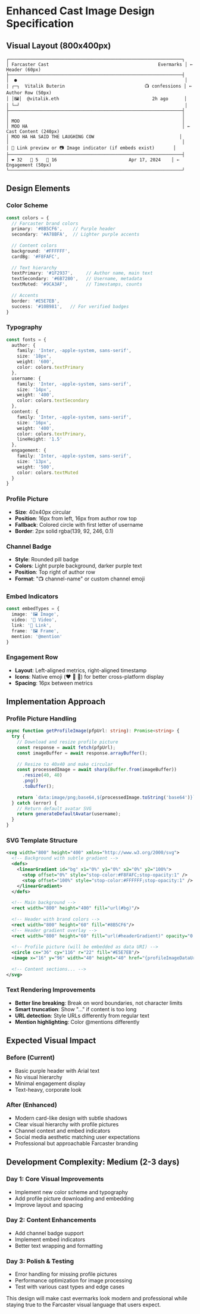 # Enhanced Cast Image Design Specification

## Visual Layout (800x400px)

```
┌─────────────────────────────────────────────────────────────────┐
│ Farcaster Cast                                         Evermarks │ ← Header (60px)
├─────────────────────────────────────────────────────────────────┤
│  ●                                                               │
│ ┌─┐  Vitalik Buterin                              📺 confessions │ ← Author Row (50px)
│ │🖼│  @vitalik.eth                                   2h ago      │
│ └─┘                                                              │
├─────────────────────────────────────────────────────────────────┤
│                                                                 │
│ MOO                                                             │
│ MOO HA                                                          │ ← Cast Content (240px)
│ MOO HA HA SAID THE LAUGHING COW                                │
│                                                                 │
│ 🔗 Link preview or 📷 Image indicator (if embeds exist)       │
├─────────────────────────────────────────────────────────────────┤
│ ❤️ 32   🔄 5   💬 16                           Apr 17, 2024    │ ← Engagement (50px)
└─────────────────────────────────────────────────────────────────┘
```

## Design Elements

### Color Scheme
```typescript
const colors = {
  // Farcaster brand colors
  primary: '#8B5CF6',    // Purple header
  secondary: '#A78BFA',  // Lighter purple accents
  
  // Content colors  
  background: '#FFFFFF',
  cardBg: '#F8FAFC',
  
  // Text hierarchy
  textPrimary: '#1F2937',     // Author name, main text
  textSecondary: '#6B7280',   // Username, metadata
  textMuted: '#9CA3AF',       // Timestamps, counts
  
  // Accents
  border: '#E5E7EB',
  success: '#10B981',   // For verified badges
}
```

### Typography
```typescript
const fonts = {
  author: {
    family: 'Inter, -apple-system, sans-serif',
    size: '18px',
    weight: '600',
    color: colors.textPrimary
  },
  username: {
    family: 'Inter, -apple-system, sans-serif', 
    size: '14px',
    weight: '400',
    color: colors.textSecondary
  },
  content: {
    family: 'Inter, -apple-system, sans-serif',
    size: '16px',
    weight: '400',
    color: colors.textPrimary,
    lineHeight: '1.5'
  },
  engagement: {
    family: 'Inter, -apple-system, sans-serif',
    size: '13px',
    weight: '500',
    color: colors.textMuted
  }
}
```

### Profile Picture
- **Size**: 40x40px circular
- **Position**: 16px from left, 16px from author row top
- **Fallback**: Colored circle with first letter of username
- **Border**: 2px solid rgba(139, 92, 246, 0.1)

### Channel Badge
- **Style**: Rounded pill badge
- **Colors**: Light purple background, darker purple text
- **Position**: Top right of author row
- **Format**: "📺 channel-name" or custom channel emoji

### Embed Indicators
```typescript
const embedTypes = {
  image: '🖼️ Image',
  video: '🎥 Video', 
  link: '🔗 Link',
  frame: '🖼️ Frame',
  mention: '@mention'
}
```

### Engagement Row
- **Layout**: Left-aligned metrics, right-aligned timestamp
- **Icons**: Native emoji (❤️ 🔄 💬) for better cross-platform display
- **Spacing**: 16px between metrics

## Implementation Approach

### Profile Picture Handling
```typescript
async function getProfileImage(pfpUrl: string): Promise<string> {
  try {
    // Download and resize profile picture
    const response = await fetch(pfpUrl);
    const imageBuffer = await response.arrayBuffer();
    
    // Resize to 40x40 and make circular
    const processedImage = await sharp(Buffer.from(imageBuffer))
      .resize(40, 40)
      .png()
      .toBuffer();
      
    return `data:image/png;base64,${processedImage.toString('base64')}`;
  } catch (error) {
    // Return default avatar SVG
    return generateDefaultAvatar(username);
  }
}
```

### SVG Template Structure
```xml
<svg width="800" height="400" xmlns="http://www.w3.org/2000/svg">
  <!-- Background with subtle gradient -->
  <defs>
    <linearGradient id="bg" x1="0%" y1="0%" x2="0%" y2="100%">
      <stop offset="0%" style="stop-color:#F8FAFC;stop-opacity:1" />
      <stop offset="100%" style="stop-color:#FFFFFF;stop-opacity:1" />
    </linearGradient>
  </defs>
  
  <!-- Main background -->
  <rect width="800" height="400" fill="url(#bg)"/>
  
  <!-- Header with brand colors -->
  <rect width="800" height="60" fill="#8B5CF6"/>
  <!-- Header gradient overlay -->
  <rect width="800" height="60" fill="url(#headerGradient)" opacity="0.1"/>
  
  <!-- Profile picture (will be embedded as data URI) -->
  <circle cx="36" cy="116" r="22" fill="#E5E7EB"/>
  <image x="16" y="96" width="40" height="40" href="{profileImageDataUri}" clip-path="circle(20px at 20px 20px)"/>
  
  <!-- Content sections... -->
</svg>
```

### Text Rendering Improvements
- **Better line breaking**: Break on word boundaries, not character limits
- **Smart truncation**: Show "..." if content is too long
- **URL detection**: Style URLs differently from regular text
- **Mention highlighting**: Color @mentions differently

## Expected Visual Impact

### Before (Current)
- Basic purple header with Arial text
- No visual hierarchy
- Minimal engagement display
- Text-heavy, corporate look

### After (Enhanced)
- Modern card-like design with subtle shadows
- Clear visual hierarchy with profile pictures
- Channel context and embed indicators  
- Social media aesthetic matching user expectations
- Professional but approachable Farcaster branding

## Development Complexity: Medium (2-3 days)

### Day 1: Core Visual Improvements
- Implement new color scheme and typography
- Add profile picture downloading and embedding
- Improve layout and spacing

### Day 2: Content Enhancements  
- Add channel badge support
- Implement embed indicators
- Better text wrapping and formatting

### Day 3: Polish & Testing
- Error handling for missing profile pictures
- Performance optimization for image processing
- Test with various cast types and edge cases

This design will make cast evermarks look modern and professional while staying true to the Farcaster visual language that users expect.